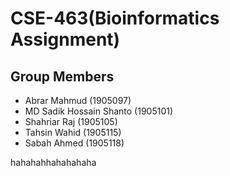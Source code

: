 # CSE-463(Bioinformatics Assignment)
## Group Members
- Abrar Mahmud (1905097)
- MD Sadik Hossain Shanto (1905101)
- Shahriar Raj (1905105)
- Tahsin Wahid (1905115)
- Sabah Ahmed (1905118)

hahahahhahahahaha
